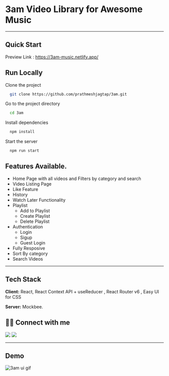 # 3am Video Library for Awesome Music

---

## Quick Start

Preview Link : https://3am-music.netlify.app/

## Run Locally

Clone the project

```bash
  git clone https://github.com/prathmeshjagtap/3am.git
```

Go to the project directory

```bash
  cd 3am
```

Install dependencies

```bash
  npm install
```

Start the server

```bash
  npm run start
```

## Features Available.

- Home Page with all videos and Filters by category and search
- Video Listing Page
- Like Feature
- History
- Watch Later Functionality
- Playlist
  - Add to Playlist
  - Create Playlist
  - Delete Playlist
- Authentication
  - Login
  - Sigup
  - Guest Login
- Fully Resposive
- Sort By category
- Search Videos

---

## Tech Stack

**Client:** React, React Context API + useReducer , React Router v6 , Easy UI for CSS

**Server:** Mockbee.

## 👨‍💻 Connect with me

<a href="https://twitter.com/prathmesh_20"><img src="https://img.shields.io/badge/Twitter-1DA1F2?style=for-the-badge&logo=twitter&logoColor=white"/></a>
<a href="https://www.linkedin.com/in/prathmeshjagtap/"><img src="https://img.shields.io/badge/LinkedIn-0077B5?style=for-the-badge&logo=linkedin&logoColor=white"/></a>

---

## Demo

![3am ui gif](./src/frontend/assets/videoImages/3am.gif)
